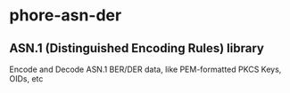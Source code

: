 # phore-asn-der
## ASN.1 (Distinguished Encoding Rules) library

Encode and Decode ASN.1 BER/DER data, like PEM-formatted PKCS Keys, OIDs, etc


